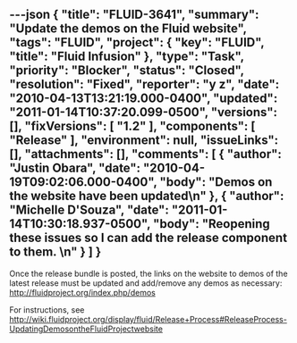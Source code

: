 ---json
{
  "title": "FLUID-3641",
  "summary": "Update the demos on the Fluid website",
  "tags": "FLUID",
  "project": {
    "key": "FLUID",
    "title": "Fluid Infusion"
  },
  "type": "Task",
  "priority": "Blocker",
  "status": "Closed",
  "resolution": "Fixed",
  "reporter": "y z",
  "date": "2010-04-13T13:21:19.000-0400",
  "updated": "2011-01-14T10:37:20.099-0500",
  "versions": [],
  "fixVersions": [
    "1.2"
  ],
  "components": [
    "Release"
  ],
  "environment": null,
  "issueLinks": [],
  "attachments": [],
  "comments": [
    {
      "author": "Justin Obara",
      "date": "2010-04-19T09:02:06.000-0400",
      "body": "Demos on the website have been updated\n"
    },
    {
      "author": "Michelle D'Souza",
      "date": "2011-01-14T10:30:18.937-0500",
      "body": "Reopening these issues so I can add the release component to them.&#x20;\n"
    }
  ]
}
---
Once the release bundle is posted, the links on the website to demos of the latest release must be updated and add/remove any demos as necessary: <http://fluidproject.org/index.php/demos>

For instructions, see\
<http://wiki.fluidproject.org/display/fluid/Release+Process#ReleaseProcess-UpdatingDemosontheFluidProjectwebsite>

        